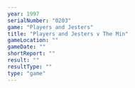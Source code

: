 ```yaml
---
year: 1997
serialNumber: "0203" 
game: "Players and Jesters"
title: "Players and Jesters v The Min"
gameLocation: ""
gameDate: ""
shortReport: ""
result: ""
resultType: ""
type: "game"
---
```

